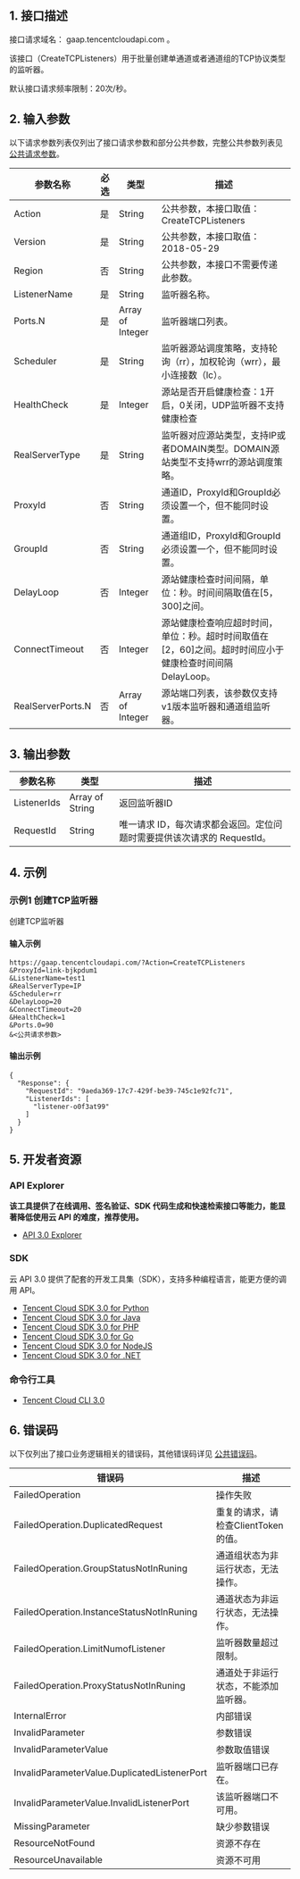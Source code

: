 ## 1. 接口描述

接口请求域名： gaap.tencentcloudapi.com 。

该接口（CreateTCPListeners）用于批量创建单通道或者通道组的TCP协议类型的监听器。

默认接口请求频率限制：20次/秒。

## 2. 输入参数

以下请求参数列表仅列出了接口请求参数和部分公共参数，完整公共参数列表见 [公共请求参数](/document/api/608/36935)。

| 参数名称 | 必选 | 类型 | 描述 |
|---------|---------|---------|---------|
| Action | 是 | String | 公共参数，本接口取值：CreateTCPListeners |
| Version | 是 | String | 公共参数，本接口取值：2018-05-29 |
| Region | 否 | String | 公共参数，本接口不需要传递此参数。 |
| ListenerName | 是 | String | 监听器名称。 |
| Ports.N | 是 | Array of Integer | 监听器端口列表。 |
| Scheduler | 是 | String | 监听器源站调度策略，支持轮询（rr），加权轮询（wrr），最小连接数（lc）。 |
| HealthCheck | 是 | Integer | 源站是否开启健康检查：1开启，0关闭，UDP监听器不支持健康检查 |
| RealServerType | 是 | String | 监听器对应源站类型，支持IP或者DOMAIN类型。DOMAIN源站类型不支持wrr的源站调度策略。 |
| ProxyId | 否 | String | 通道ID，ProxyId和GroupId必须设置一个，但不能同时设置。 |
| GroupId | 否 | String | 通道组ID，ProxyId和GroupId必须设置一个，但不能同时设置。 |
| DelayLoop | 否 | Integer | 源站健康检查时间间隔，单位：秒。时间间隔取值在[5，300]之间。 |
| ConnectTimeout | 否 | Integer | 源站健康检查响应超时时间，单位：秒。超时时间取值在[2，60]之间。超时时间应小于健康检查时间间隔DelayLoop。 |
| RealServerPorts.N | 否 | Array of Integer | 源站端口列表，该参数仅支持v1版本监听器和通道组监听器。 |

## 3. 输出参数

| 参数名称 | 类型 | 描述 |
|---------|---------|---------|
| ListenerIds | Array of String | 返回监听器ID|
| RequestId | String | 唯一请求 ID，每次请求都会返回。定位问题时需要提供该次请求的 RequestId。|

## 4. 示例

### 示例1 创建TCP监听器

创建TCP监听器

#### 输入示例

```
https://gaap.tencentcloudapi.com/?Action=CreateTCPListeners
&ProxyId=link-bjkpdum1
&ListenerName=test1
&RealServerType=IP
&Scheduler=rr
&DelayLoop=20
&ConnectTimeout=20
&HealthCheck=1
&Ports.0=90
&<公共请求参数>
```

#### 输出示例

```
{
  "Response": {
    "RequestId": "9aeda369-17c7-429f-be39-745c1e92fc71",
    "ListenerIds": [
      "listener-o0f3at99"
    ]
  }
}
```


## 5. 开发者资源

### API Explorer

**该工具提供了在线调用、签名验证、SDK 代码生成和快速检索接口等能力，能显著降低使用云 API 的难度，推荐使用。**

* [API 3.0 Explorer](https://console.cloud.tencent.com/api/explorer?Product=gaap&Version=2018-05-29&Action=CreateTCPListeners)

### SDK

云 API 3.0 提供了配套的开发工具集（SDK），支持多种编程语言，能更方便的调用 API。

* [Tencent Cloud SDK 3.0 for Python](https://github.com/TencentCloud/tencentcloud-sdk-python)
* [Tencent Cloud SDK 3.0 for Java](https://github.com/TencentCloud/tencentcloud-sdk-java)
* [Tencent Cloud SDK 3.0 for PHP](https://github.com/TencentCloud/tencentcloud-sdk-php)
* [Tencent Cloud SDK 3.0 for Go](https://github.com/TencentCloud/tencentcloud-sdk-go)
* [Tencent Cloud SDK 3.0 for NodeJS](https://github.com/TencentCloud/tencentcloud-sdk-nodejs)
* [Tencent Cloud SDK 3.0 for .NET](https://github.com/TencentCloud/tencentcloud-sdk-dotnet)

### 命令行工具

* [Tencent Cloud CLI 3.0](https://cloud.tencent.com/document/product/440/6176)

## 6. 错误码

以下仅列出了接口业务逻辑相关的错误码，其他错误码详见 [公共错误码](/document/api/608/36938#.E5.85.AC.E5.85.B1.E9.94.99.E8.AF.AF.E7.A0.81)。

| 错误码 | 描述 |
|---------|---------|
| FailedOperation | 操作失败 |
| FailedOperation.DuplicatedRequest | 重复的请求，请检查ClientToken的值。 |
| FailedOperation.GroupStatusNotInRuning | 通道组状态为非运行状态，无法操作。 |
| FailedOperation.InstanceStatusNotInRuning | 通道状态为非运行状态，无法操作。 |
| FailedOperation.LimitNumofListener | 监听器数量超过限制。 |
| FailedOperation.ProxyStatusNotInRuning | 通道处于非运行状态，不能添加监听器。 |
| InternalError | 内部错误 |
| InvalidParameter | 参数错误 |
| InvalidParameterValue | 参数取值错误 |
| InvalidParameterValue.DuplicatedListenerPort | 监听器端口已存在。 |
| InvalidParameterValue.InvalidListenerPort | 该监听器端口不可用。 |
| MissingParameter | 缺少参数错误 |
| ResourceNotFound | 资源不存在 |
| ResourceUnavailable | 资源不可用 |

